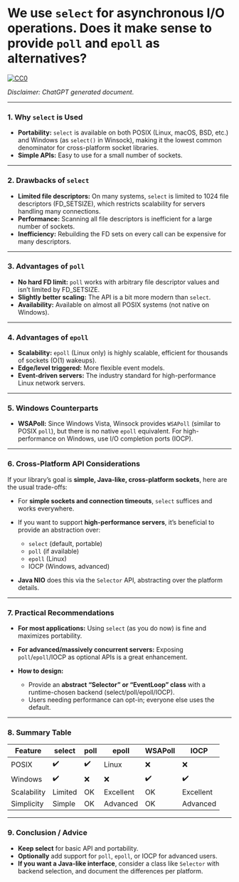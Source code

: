 # We use `select` for asynchronous I/O operations. Does it make sense to provide `poll` and `epoll` as alternatives?

[![CC0](https://licensebuttons.net/p/zero/1.0/88x31.png)](https://creativecommons.org/publicdomain/zero/1.0/)

*Disclaimer: ChatGPT generated document*.

---

### 1. **Why `select` is Used**

* **Portability:** `select` is available on both POSIX (Linux, macOS, BSD, etc.) and Windows (as `select()` in Winsock),
  making it the lowest common denominator for cross-platform socket libraries.
* **Simple APIs:** Easy to use for a small number of sockets.

---

### 2. **Drawbacks of `select`**

* **Limited file descriptors:** On many systems, `select` is limited to 1024 file descriptors (FD\_SETSIZE), which
  restricts scalability for servers handling many connections.
* **Performance:** Scanning all file descriptors is inefficient for a large number of sockets.
* **Inefficiency:** Rebuilding the FD sets on every call can be expensive for many descriptors.

---

### 3. **Advantages of `poll`**

* **No hard FD limit:** `poll` works with arbitrary file descriptor values and isn’t limited by FD\_SETSIZE.
* **Slightly better scaling:** The API is a bit more modern than `select`.
* **Availability:** Available on almost all POSIX systems (not native on Windows).

---

### 4. **Advantages of `epoll`**

* **Scalability:** `epoll` (Linux only) is highly scalable, efficient for thousands of sockets (O(1) wakeups).
* **Edge/level triggered:** More flexible event models.
* **Event-driven servers:** The industry standard for high-performance Linux network servers.

---

### 5. **Windows Counterparts**

* **WSAPoll:** Since Windows Vista, Winsock provides `WSAPoll` (similar to POSIX `poll`), but there is no native `epoll`
  equivalent. For high-performance on Windows, use I/O completion ports (IOCP).

---

### 6. **Cross-Platform API Considerations**

If your library’s goal is **simple, Java-like, cross-platform sockets**, here are the usual trade-offs:

* For **simple sockets and connection timeouts**, `select` suffices and works everywhere.
* If you want to support **high-performance servers**, it’s beneficial to provide an abstraction over:

    * `select` (default, portable)
    * `poll` (if available)
    * `epoll` (Linux)
    * IOCP (Windows, advanced)
* **Java NIO** does this via the `Selector` API, abstracting over the platform details.

---

### 7. **Practical Recommendations**

* **For most applications:** Using `select` (as you do now) is fine and maximizes portability.
* **For advanced/massively concurrent servers:** Exposing `poll`/`epoll`/IOCP as optional APIs is a great enhancement.
* **How to design:**

    * Provide an **abstract “Selector” or “EventLoop” class** with a runtime-chosen backend (select/poll/epoll/IOCP).
    * Users needing performance can opt-in; everyone else uses the default.

---

### 8. **Summary Table**

| Feature     | select  | poll | epoll     | WSAPoll | IOCP      |
|-------------|---------|------|-----------|---------|-----------|
| POSIX       | ✔️      | ✔️   | Linux     | ❌       | ❌         |
| Windows     | ✔️      | ❌    | ❌         | ✔️      | ✔️        |
| Scalability | Limited | OK   | Excellent | OK      | Excellent |
| Simplicity  | Simple  | OK   | Advanced  | OK      | Advanced  |

---

### 9. **Conclusion / Advice**

* **Keep select** for basic API and portability.
* **Optionally** add support for `poll`, `epoll`, or IOCP for advanced users.
* **If you want a Java-like interface**, consider a class like `Selector` with backend selection, and document the
  differences per platform.
